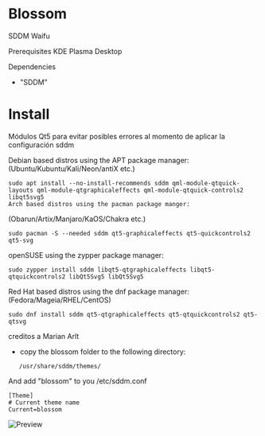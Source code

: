 # Blossom
SDDM Waifu

Prerequisites
KDE Plasma Desktop

Dependencies

* "SDDM"


# Install
Módulos Qt5 para evitar posibles errores al momento de aplicar la configuración sddm

Debian based distros using the APT package manager:
(Ubuntu/Kubuntu/Kali/Neon/antiX etc.)
```
sudo apt install --no-install-recommends sddm qml-module-qtquick-layouts qml-module-qtgraphicaleffects qml-module-qtquick-controls2 libqt5svg5
Arch based distros using the pacman package manger:
```
(Obarun/Artix/Manjaro/KaOS/Chakra etc.)
```
sudo pacman -S --needed sddm qt5-graphicaleffects qt5-quickcontrols2 qt5-svg
```
openSUSE using the zypper package manager:
```
sudo zypper install sddm libqt5-qtgraphicaleffects libqt5-qtquickcontrols2 libQt5Svg5 libQt5Svg5
```
Red Hat based distros using the dnf package manager:
(Fedora/Mageia/RHEL/CentOS)
```
sudo dnf install sddm qt5-qtgraphicaleffects qt5-qtquickcontrols2 qt5-qtsvg
```
creditos a Marian Arlt

* copy the blossom folder to the following directory:

```
   /usr/share/sddm/themes/
```

And add "blossom" to you 
/etc/sddm.conf



```
[Theme]
# Current theme name
Current=blossom
```

![Preview](https://i.postimg.cc/j5rqjL0m/preview.png)
